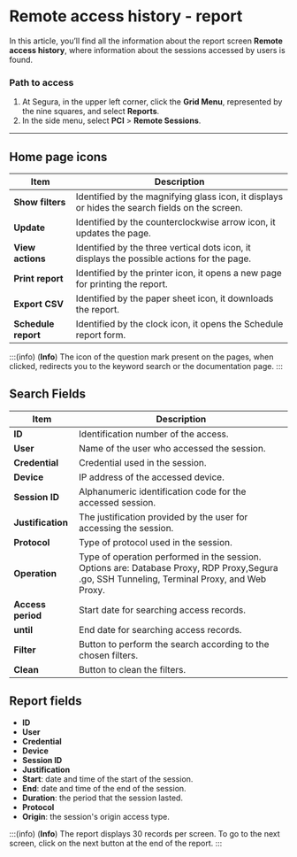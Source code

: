 # Remote access history - report

In this article, you’ll find all the information about the report screen **Remote access history**, where information about the sessions accessed by users is found.

### Path to access

1. At Segura, in the upper left corner, click the **Grid Menu**, represented by the nine squares, and select **Reports**.
2. In the side menu, select **PCI** > **Remote Sessions**.

---
## Home page icons
**Item** |**Description**
---|---
**Show filters**|Identified by the magnifying glass icon, it displays or hides the search fields on the screen.
**Update**|Identified by the counterclockwise arrow icon, it updates the page.
**View actions**|Identified by the three vertical dots icon,  it displays the possible actions for the page.
**Print report**|Identified by the printer icon, it opens a new page for printing the report.
**Export CSV**|Identified by the paper sheet icon,  it downloads the report.
**Schedule report**|Identified by the clock icon, it opens the Schedule report form.

:::(info) (**Info**)
The icon of the question mark present on the pages, when clicked, redirects you to the keyword search or the documentation page.
:::

## Search Fields

**Item**|**Description**
---|---
**ID**|Identification number of the access.
**User**|Name of the user who accessed the session.
**Credential**|Credential used in the session.
**Device**|IP address of the accessed device.
**Session ID**|Alphanumeric identification code for the accessed session.
**Justification**|The justification provided by the user for accessing the session.
**Protocol**|Type of protocol used in the session.
**Operation**|Type of operation performed in the session. Options are: Database Proxy, RDP Proxy,Segura .go, SSH Tunneling, Terminal Proxy, and Web Proxy.
**Access period**|Start date for searching access records.
**until**|End date for searching access records.
**Filter**|Button to perform the search according to the chosen filters.
**Clean**|Button to clean the filters.


## Report fields

* **ID**
* **User**
* **Credential**
* **Device**
* **Session ID**
* **Justification**
* **Start**: date and time of the start of the session.
* **End**: date and time of the end of the session.
* **Duration**: the period that the session lasted.
* **Protocol**
* **Origin**: the session's origin access type.

:::(info) (**Info**)
The report displays 30 records per screen. To go to the next screen, click on the next button at the end of the report.
:::
